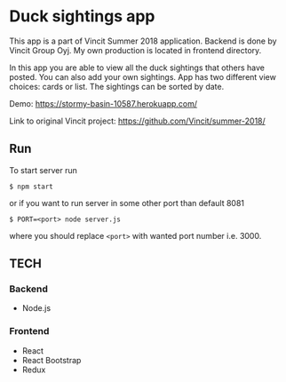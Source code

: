 # Duck sightings app

This app is a part of Vincit Summer 2018 application. Backend is done by Vincit Group Oyj.
My own production is located in frontend directory.

In this app you are able to view all the duck sightings that others have posted.
You can also add your own sightings. App has two different view choices: cards
or list. The sightings can be sorted by date.

Demo: https://stormy-basin-10587.herokuapp.com/

Link to original Vincit project: https://github.com/Vincit/summer-2018/


## Run

To start server run

```
$ npm start
```

or if you want to run server in some other port than default 8081

```
$ PORT=<port> node server.js
```

where you should replace `<port>` with wanted port number i.e. 3000.

## TECH

### Backend
- Node.js

### Frontend
- React
- React Bootstrap
- Redux
